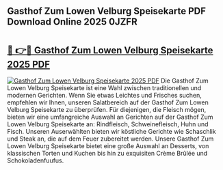 ## Gasthof Zum Lowen Velburg Speisekarte PDF Download Online 2025 0JZFR

# <h2><a href="http://gcdtckg.nevu.top/?p=Gasthof+Zum+Lowen+Velburg+Speisekarte">🔗 👉🔴 Gasthof Zum Lowen Velburg Speisekarte 2025 PDF</a></h2>

[![Gasthof Zum Lowen Velburg Speisekarte 2025 PDF](https://i.imgur.com/dBaPXMq.png)](http://gcdtckg.nevu.top/?p=Gasthof+Zum+Lowen+Velburg+Speisekarte)
Die Gasthof Zum Lowen Velburg Speisekarte ist eine Wahl zwischen traditionellen und modernen Gerichten. Wenn Sie etwas Leichtes und Frisches suchen, empfehlen wir Ihnen, unseren Salatbereich auf der Gasthof Zum Lowen Velburg Speisekarte zu überprüfen. Für diejenigen, die Fleisch mögen, bieten wir eine umfangreiche Auswahl an Gerichten auf der Gasthof Zum Lowen Velburg Speisekarte an: Rindfleisch, Schweinefleisch, Huhn und Fisch. Unseren Auserwählten bieten wir köstliche Gerichte wie Schaschlik und Steak an, die auf dem Feuer zubereitet werden. Unsere Gasthof Zum Lowen Velburg Speisekarte bietet eine große Auswahl an Desserts, von klassischen Torten und Kuchen bis hin zu exquisiten Crème Brûlée und Schokoladenfuufus.
